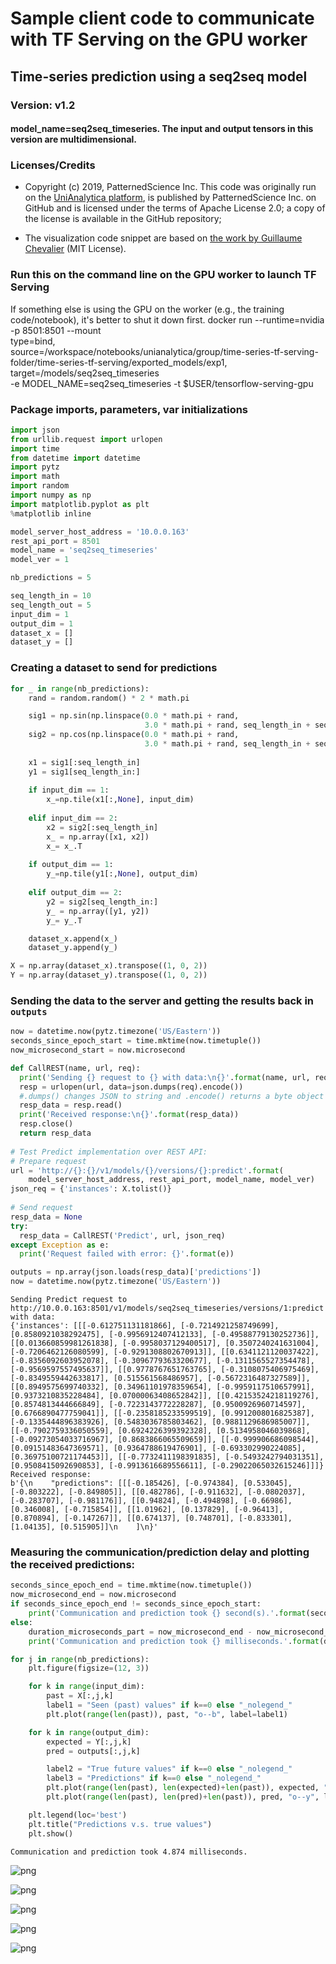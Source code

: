 
# Sample client code to communicate with TF Serving on the GPU worker
## Time-series prediction using a seq2seq model

### Version: v1.2
#### model_name=seq2seq_timeseries. The input and output tensors in this version are multidimensional.

### Licenses/Credits
* Copyright (c) 2019, PatternedScience Inc. This code was originally run on the [UniAnalytica platform](https://www.unianalytica.com/), is published by PatternedScience Inc. on GitHub and is licensed under the terms of Apache License 2.0; a copy of the license is available in the GitHub repository;

* The visualization code snippet are based on [the work by Guillaume Chevalier](https://github.com/guillaume-chevalier/seq2seq-signal-prediction) (MIT License).

### Run this on the command line on the GPU worker to launch TF Serving

If something else is using the GPU on the worker (e.g., the training code/notebook), it's better to shut it down first.
docker run --runtime=nvidia -p 8501:8501 --mount \
type=bind,\
source=/workspace/notebooks/unianalytica/group/time-series-tf-serving-folder/time-series-tf-serving/exported_models/exp1,\
target=/models/seq2seq_timeseries \
-e MODEL_NAME=seq2seq_timeseries -t $USER/tensorflow-serving-gpu
### Package imports, parameters, var initializations


```python
import json
from urllib.request import urlopen
import time
from datetime import datetime
import pytz
import math
import random
import numpy as np
import matplotlib.pyplot as plt
%matplotlib inline

model_server_host_address = '10.0.0.163'
rest_api_port = 8501
model_name = 'seq2seq_timeseries'
model_ver = 1

nb_predictions = 5

seq_length_in = 10
seq_length_out = 5
input_dim = 1
output_dim = 1
dataset_x = []
dataset_y = []
```

### Creating a dataset to send for predictions


```python
for _ in range(nb_predictions):
    rand = random.random() * 2 * math.pi

    sig1 = np.sin(np.linspace(0.0 * math.pi + rand,
                              3.0 * math.pi + rand, seq_length_in + seq_length_out))
    sig2 = np.cos(np.linspace(0.0 * math.pi + rand,
                              3.0 * math.pi + rand, seq_length_in + seq_length_out))
        
    x1 = sig1[:seq_length_in]
    y1 = sig1[seq_length_in:]
    
    if input_dim == 1:
        x_=np.tile(x1[:,None], input_dim)
    
    elif input_dim == 2:
        x2 = sig2[:seq_length_in]
        x_ = np.array([x1, x2])
        x_= x_.T
    
    if output_dim == 1:
        y_=np.tile(y1[:,None], output_dim)
    
    elif output_dim == 2:
        y2 = sig2[seq_length_in:]
        y_ = np.array([y1, y2])
        y_= y_.T

    dataset_x.append(x_)
    dataset_y.append(y_)

X = np.array(dataset_x).transpose((1, 0, 2))
Y = np.array(dataset_y).transpose((1, 0, 2))
```

### Sending the data to the server and getting the results back in `outputs`


```python
now = datetime.now(pytz.timezone('US/Eastern'))
seconds_since_epoch_start = time.mktime(now.timetuple())
now_microsecond_start = now.microsecond

def CallREST(name, url, req):
  print('Sending {} request to {} with data:\n{}'.format(name, url, req))
  resp = urlopen(url, data=json.dumps(req).encode())
  #.dumps() changes JSON to string and .encode() returns a byte object
  resp_data = resp.read()
  print('Received response:\n{}'.format(resp_data))
  resp.close()
  return resp_data
  
# Test Predict implementation over REST API:
# Prepare request
url = 'http://{}:{}/v1/models/{}/versions/{}:predict'.format(
    model_server_host_address, rest_api_port, model_name, model_ver)
json_req = {'instances': X.tolist()}
    
# Send request
resp_data = None
try:
  resp_data = CallREST('Predict', url, json_req)
except Exception as e:
  print('Request failed with error: {}'.format(e))

outputs = np.array(json.loads(resp_data)['predictions'])
now = datetime.now(pytz.timezone('US/Eastern'))
```

    Sending Predict request to http://10.0.0.163:8501/v1/models/seq2seq_timeseries/versions/1:predict with data:
    {'instances': [[[-0.612751131181866], [-0.7214921258749699], [0.8580921038292475], [-0.9956912407412133], [-0.49588779130252736]], [[0.013660859981261838], [-0.9958037129400517], [0.3507240241631004], [-0.7206462126080599], [-0.9291308802670913]], [[0.6341121120037422], [-0.8356092603952078], [-0.3096779363320677], [-0.1311565527354478], [-0.9569597557495637]], [[0.9778767651763765], [-0.3108075406975469], [-0.8349559442633817], [0.515561568486957], [-0.5672316487327589]], [[0.8949575699740332], [0.34961101978359654], [-0.9959117510657991], [0.9373210835228484], [0.07000063408652842]], [[0.42153524218119276], [0.8574813444666849], [-0.7223143772228287], [0.9500926960714597], [0.6766890477759041]], [[-0.2358185233599519], [0.9912008016825387], [-0.1335444896383926], [0.5483036785803462], [0.9881129686985007]], [[-0.7902759336050559], [0.6924226399392328], [0.5134958046039868], [-0.09273054033716967], [0.8683866065509659]], [[-0.999906686098544], [0.09151483647369571], [0.9364788619476901], [-0.693302990224085], [0.36975100721174453]], [[-0.7732411198391835], [-0.5493242794031351], [0.9508415092690853], [-0.9913616689556611], [-0.29022065032615246]]]}
    Received response:
    b'{\n    "predictions": [[[-0.185426], [-0.974384], [0.533045], [-0.803222], [-0.849805]], [[0.482786], [-0.911632], [-0.0802037], [-0.283707], [-0.981176]], [[0.94824], [-0.494898], [-0.66986], [0.346008], [-0.715854]], [[1.01962], [0.137829], [-0.96413], [0.870894], [-0.147267]], [[0.674137], [0.748701], [-0.833301], [1.04135], [0.515905]]\n    ]\n}'


### Measuring the communication/prediction delay and plotting the received predictions:


```python
seconds_since_epoch_end = time.mktime(now.timetuple())
now_microsecond_end = now.microsecond
if seconds_since_epoch_end != seconds_since_epoch_start:
    print('Communication and prediction took {} second(s).'.format(seconds_since_epoch_end - seconds_since_epoch_start))
else:
    duration_microseconds_part = now_microsecond_end - now_microsecond_start
    print('Communication and prediction took {} milliseconds.'.format(duration_microseconds_part/1000))

for j in range(nb_predictions): 
    plt.figure(figsize=(12, 3))

    for k in range(input_dim):
        past = X[:,j,k]
        label1 = "Seen (past) values" if k==0 else "_nolegend_"
        plt.plot(range(len(past)), past, "o--b", label=label1)

    for k in range(output_dim):
        expected = Y[:,j,k]
        pred = outputs[:,j,k]

        label2 = "True future values" if k==0 else "_nolegend_"
        label3 = "Predictions" if k==0 else "_nolegend_"
        plt.plot(range(len(past), len(expected)+len(past)), expected, "x--b", label=label2)
        plt.plot(range(len(past), len(pred)+len(past)), pred, "o--y", label=label3)

    plt.legend(loc='best')
    plt.title("Predictions v.s. true values")
    plt.show()
```

    Communication and prediction took 4.874 milliseconds.



![png](tf-serving-client_files/tf-serving-client_10_1.png)



![png](tf-serving-client_files/tf-serving-client_10_2.png)



![png](tf-serving-client_files/tf-serving-client_10_3.png)



![png](tf-serving-client_files/tf-serving-client_10_4.png)



![png](tf-serving-client_files/tf-serving-client_10_5.png)


